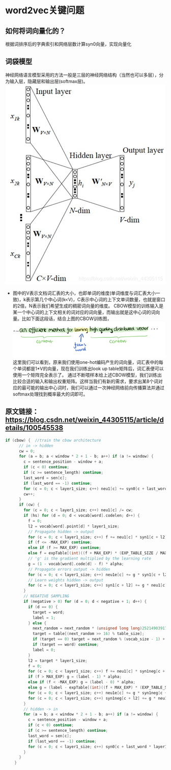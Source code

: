 # word2vec关键问题
## 如何将词向量化的？
根据词排序后的字典索引和网络层数计算syn0向量，实现向量化
## 词袋模型
神经网络语言模型采用的方法一般是三层的神经网络结构（当然也可以多层），分为输入层，隐藏层和输出层(softmax层)。
![](cbow.png)
- 图中的V表示文档词汇表的大小，也即单词的维度(单词维度与词汇表大小一致)，k表示第几个中心词(k<V)，C表示中心词的上下文单词数量，也就是窗口的2倍，N表示我们希望生成的稠密词向量的维度。
CBOW模型的训练输入是某一个中心词的上下文相关的词对应的词向量，而输出就是这中心词的词向量。比如下面这段话，结合上图的CBOW训练图，
![](sentence.png)
这里我们可以看到，原来我们使用one-hot编码产生的词向量，词汇表中的每个单词都是1*V的向量，现在我们训练出look up table矩阵后，词汇表便可以使用一个矩阵完全表示了。
通过不断喂样本给上述CBOW模型，我们训练出比较合适的输入和输出权重矩阵。这样当我们有新的需求，要求出某8个词对应的最可能的输出中心词时，我们可以通过一次神经网络前向传播算法并通过softmax处理找到概率最大的词即可。

## 原文链接：https://blog.csdn.net/weixin_44305115/article/details/100545538
```c
if (cbow) {  //train the cbow architecture
      // in -> hidden
      cw = 0;
      for (a = b; a < window * 2 + 1 - b; a++) if (a != window) {
        c = sentence_position - window + a;
        if (c < 0) continue;
        if (c >= sentence_length) continue;
        last_word = sen[c];
        if (last_word == -1) continue;
        for (c = 0; c < layer1_size; c++) neu1[c] += syn0[c + last_word * layer1_size];    //last_word是词索引
        cw++;
      }
      if (cw) {
        for (c = 0; c < layer1_size; c++) neu1[c] /= cw;
        if (hs) for (d = 0; d < vocab[word].codelen; d++) {
          f = 0;
          l2 = vocab[word].point[d] * layer1_size;
          // Propagate hidden -> output
          for (c = 0; c < layer1_size; c++) f += neu1[c] * syn1[c + l2];
          if (f <= -MAX_EXP) continue;
          else if (f >= MAX_EXP) continue;
          else f = expTable[(int)((f + MAX_EXP) * (EXP_TABLE_SIZE / MAX_EXP / 2))];
          // 'g' is the gradient multiplied by the learning rate
          g = (1 - vocab[word].code[d] - f) * alpha;
          // Propagate errors output -> hidden
          for (c = 0; c < layer1_size; c++) neu1e[c] += g * syn1[c + l2];
          // Learn weights hidden -> output
          for (c = 0; c < layer1_size; c++) syn1[c + l2] += g * neu1[c];
        }
        // NEGATIVE SAMPLING
        if (negative > 0) for (d = 0; d < negative + 1; d++) {
          if (d == 0) {
            target = word;
            label = 1;
          } else {
            next_random = next_random * (unsigned long long)25214903917 + 11;
            target = table[(next_random >> 16) % table_size];
            if (target == 0) target = next_random % (vocab_size - 1) + 1;
            if (target == word) continue;
            label = 0;
          }
          l2 = target * layer1_size;
          f = 0;
          for (c = 0; c < layer1_size; c++) f += neu1[c] * syn1neg[c + l2];
          if (f > MAX_EXP) g = (label - 1) * alpha;
          else if (f < -MAX_EXP) g = (label - 0) * alpha;
          else g = (label - expTable[(int)((f + MAX_EXP) * (EXP_TABLE_SIZE / MAX_EXP / 2))]) * alpha;
          for (c = 0; c < layer1_size; c++) neu1e[c] += g * syn1neg[c + l2];
          for (c = 0; c < layer1_size; c++) syn1neg[c + l2] += g * neu1[c];
        }
        // hidden -> in
        for (a = b; a < window * 2 + 1 - b; a++) if (a != window) {
          c = sentence_position - window + a;
          if (c < 0) continue;
          if (c >= sentence_length) continue;
          last_word = sen[c];
          if (last_word == -1) continue;
          for (c = 0; c < layer1_size; c++) syn0[c + last_word * layer1_size] += neu1e[c];    //核心是得到syn0向量
        }
      }
    }
```

